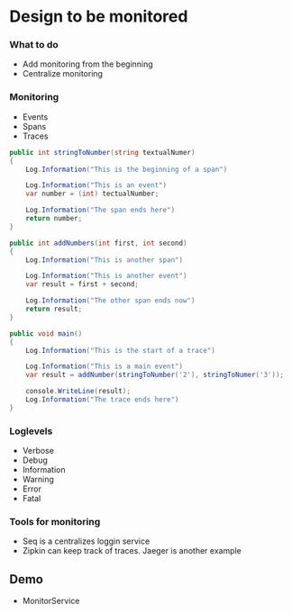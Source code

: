 # Design to be monitored

### What to do
- Add monitoring from the beginning
- Centralize monitoring

### Monitoring
- Events
- Spans
- Traces


```csharp
public int stringToNumber(string textualNumer)
{
    Log.Information("This is the beginning of a span")

    Log.Information("This is an event")
    var number = (int) tectualNumber;

    Log.Information("The span ends here")
    return number;
}

public int addNumbers(int first, int second)
{
    Log.Information("This is another span")

    Log.Information("This is another event")
    var result = first + second;

    Log.Information("The other span ends now")
    return result;
}

public void main()
{
    Log.Information("This is the start of a trace")

    Log.Information("This is a main event")
    var result = addNumber(stringToNumber('2'), stringToNumer('3'));

    console.WriteLine(result);
    Log.Information("The trace ends here")
}
```

### Loglevels
- Verbose
- Debug
- Information
- Warning
- Error
- Fatal

### Tools for monitoring
- Seq is a centralizes loggin service
- Zipkin can keep track of traces. Jaeger is another example

## Demo
-   MonitorService
